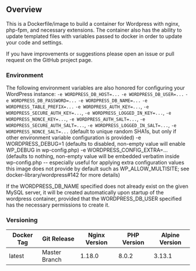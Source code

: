 ## Overview
This is a Dockerfile/image to build a container for Wordpress with nginx, php-fpm, and necessary extensions. The container also has the ability to update templated files with variables passed to docker in order to update your code and settings.

If you have improvements or suggestions please open an issue or pull request on the GitHub project page.

### Environment
The following environment variables are also honored for configuring your WordPress instance:
    `-e WORDPRESS_DB_HOST=...`
    `-e WORDPRESS_DB_USER=...`
    `-e WORDPRESS_DB_PASSWORD=...`
    `-e WORDPRESS_DB_NAME=...`
    `-e WORDPRESS_TABLE_PREFIX=...`
    `-e WORDPRESS_AUTH_KEY=...`, `-e WORDPRESS_SECURE_AUTH_KEY=...`, `-e WORDPRESS_LOGGED_IN_KEY=...`, `-e WORDPRESS_NONCE_KEY=...`, `-e WORDPRESS_AUTH_SALT=...`, `-e WORDPRESS_SECURE_AUTH_SALT=...`, `-e WORDPRESS_LOGGED_IN_SALT=...`, `-e WORDPRESS_NONCE_SALT=...` (default to unique random SHA1s, but only if other environment variable configuration is provided)
    -e WORDPRESS_DEBUG=1 (defaults to disabled, non-empty value will enable WP_DEBUG in wp-config.php)
    -e WORDPRESS_CONFIG_EXTRA=... (defaults to nothing, non-empty value will be embedded verbatim inside wp-config.php -- especially useful for applying extra configuration values this image does not provide by default such as WP_ALLOW_MULTISITE; see docker-library/wordpress#142 for more details)

If the WORDPRESS_DB_NAME specified does not already exist on the given MySQL server, it will be created automatically upon startup of the wordpress container, provided that the WORDPRESS_DB_USER specified has the necessary permissions to create it.

### Versioning
| Docker Tag | Git Release | Nginx Version | PHP Version | Alpine Version |
|-----|-------|-----|--------|--------|
| latest | Master Branch |1.18.0 | 8.0.2 | 3.13.1 |

